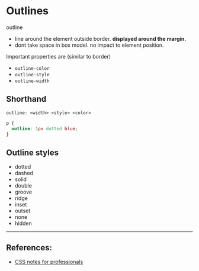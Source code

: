 # Outlines
outline
* line around the element outside border. **displayed around the margin.**
* dont take space in box model. no impact to element position.

Important properties are (similar to border)
* `outline-color`
* `outline-style`
* `outline-width`

## Shorthand
`outline: <width> <style> <color>`
```CSS
p {
  outline: 1px dotted blue;
}
```

## Outline styles
* dotted
* dashed
* solid
* double
* groove
* ridge
* inset
* outset
* none
* hidden

---

## References:
* [CSS notes for professionals](https://books.goalkicker.com/CSSBook/)